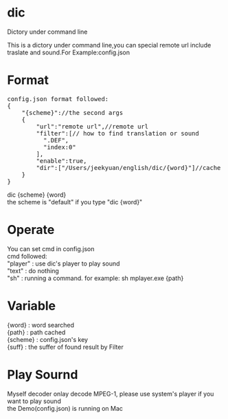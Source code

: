 # dic
Dictory under command line

This is a dictory under command line,you can special remote url include traslate and sound.For Example:config.json


Format
==================
<pre>
config.json format followed:  
{  
    "{scheme}"://the second args  
    {  
        "url":"remote url",//remote url  
        "filter":[// how to find translation or sound  
          ".DEF",  
          "index:0"  
        ],  
        "enable":true,  
        "dir":["/Users/jeekyuan/english/dic/{word}"]//cache dir,one of array must readed and writed  
    }  
}  
</pre>


dic {scheme} {word}  
the scheme is "default" if you type "dic {word}"  

Operate
=============
You can set cmd in config.json  
cmd followed:  
"player" : use dic's player to play sound  
"text"   : do nothing  
"sh"     : running a command. for example: sh mplayer.exe {path}  

Variable
==============
{word}   : word searched  
{path}   : path cached  
{scheme} : config.json's key  
{suff}   : the suffer of found result by Filter  


Play Sournd
==============
Myself decoder onlay decode MPEG-1, please use system's player if you want to play sound  
the Demo(config.json) is running on Mac  
